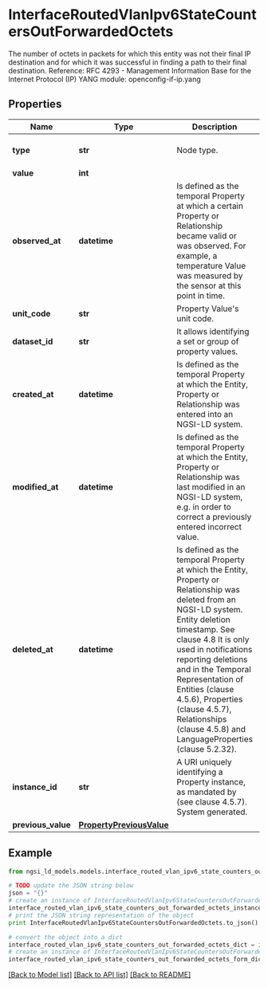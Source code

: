 # InterfaceRoutedVlanIpv6StateCountersOutForwardedOctets

The number of octets in packets for which this entity was not their final IP destination and for which it was successful in finding a path to their final destination.  Reference: RFC 4293 - Management Information Base for the Internet Protocol (IP)  YANG module: openconfig-if-ip.yang 

## Properties

Name | Type | Description | Notes
------------ | ------------- | ------------- | -------------
**type** | **str** | Node type.  | [optional] [default to 'Property']
**value** | **int** |  | 
**observed_at** | **datetime** | Is defined as the temporal Property at which a certain Property or Relationship became valid or was observed. For example, a temperature Value was measured by the sensor at this point in time.  | [optional] 
**unit_code** | **str** | Property Value&#39;s unit code.  | [optional] 
**dataset_id** | **str** | It allows identifying a set or group of property values.  | [optional] 
**created_at** | **datetime** | Is defined as the temporal Property at which the Entity, Property or Relationship was entered into an NGSI-LD system.  | [optional] [readonly] 
**modified_at** | **datetime** | Is defined as the temporal Property at which the Entity, Property or Relationship was last modified in an NGSI-LD system, e.g. in order to correct a previously entered incorrect value.  | [optional] [readonly] 
**deleted_at** | **datetime** | Is defined as the temporal Property at which the Entity, Property or Relationship was deleted from an NGSI-LD system.  Entity deletion timestamp. See clause 4.8 It is only used in notifications reporting deletions and in the Temporal Representation of Entities (clause 4.5.6), Properties (clause 4.5.7), Relationships (clause 4.5.8) and LanguageProperties (clause 5.2.32).  | [optional] [readonly] 
**instance_id** | **str** | A URI uniquely identifying a Property instance, as mandated by (see clause 4.5.7). System generated.  | [optional] [readonly] 
**previous_value** | [**PropertyPreviousValue**](PropertyPreviousValue.md) |  | [optional] 

## Example

```python
from ngsi_ld_models.models.interface_routed_vlan_ipv6_state_counters_out_forwarded_octets import InterfaceRoutedVlanIpv6StateCountersOutForwardedOctets

# TODO update the JSON string below
json = "{}"
# create an instance of InterfaceRoutedVlanIpv6StateCountersOutForwardedOctets from a JSON string
interface_routed_vlan_ipv6_state_counters_out_forwarded_octets_instance = InterfaceRoutedVlanIpv6StateCountersOutForwardedOctets.from_json(json)
# print the JSON string representation of the object
print InterfaceRoutedVlanIpv6StateCountersOutForwardedOctets.to_json()

# convert the object into a dict
interface_routed_vlan_ipv6_state_counters_out_forwarded_octets_dict = interface_routed_vlan_ipv6_state_counters_out_forwarded_octets_instance.to_dict()
# create an instance of InterfaceRoutedVlanIpv6StateCountersOutForwardedOctets from a dict
interface_routed_vlan_ipv6_state_counters_out_forwarded_octets_form_dict = interface_routed_vlan_ipv6_state_counters_out_forwarded_octets.from_dict(interface_routed_vlan_ipv6_state_counters_out_forwarded_octets_dict)
```
[[Back to Model list]](../README.md#documentation-for-models) [[Back to API list]](../README.md#documentation-for-api-endpoints) [[Back to README]](../README.md)


